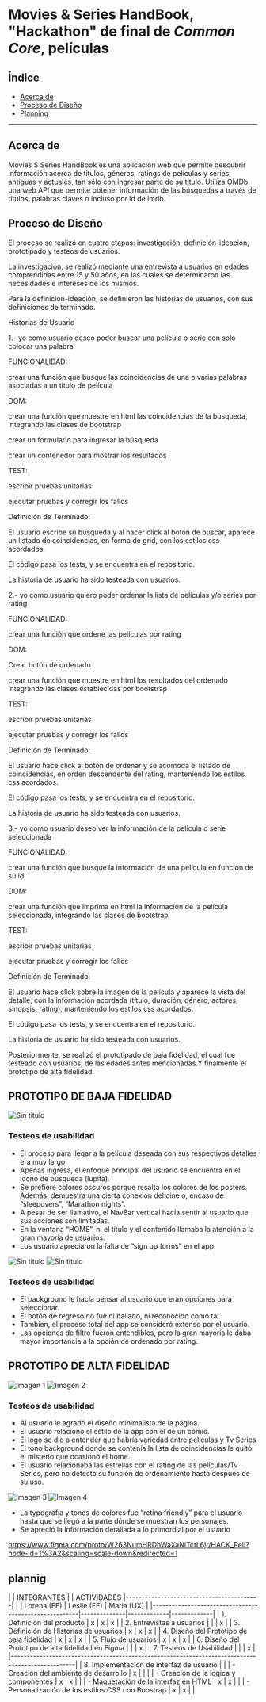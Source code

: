 # Movies & Series HandBook, "Hackathon" de final de _Common Core_, películas

## Índice

* [Acerca de](#acerca-de)
* [Proceso de Diseño](#proceso-de-diseño)
* [Planning](#planning)

***

## Acerca de

Movies $ Series HandBook es una aplicación web que permite descubrir información acerca de títulos, géneros, ratings de películas y series, antiguas y actuales, tan sólo con ingresar parte de su título. Utiliza OMDb, una web API que permite obtener información de las búsquedas a través de títulos, palabras claves o incluso por id de imdb.

## Proceso de Diseño

El proceso se realizó en cuatro etapas: investigación, definición-ideación, prototipado y testeos de usuarios.

La investigación, se realizó mediante una entrevista a usuarios en edades comprendidas entre 15 y 50 años, en las cuales se determinaron las necesidades e intereses de los mismos.

Para la definición-ideación, se definieron las historias de usuarios, con sus definiciones de terminado.

Historias de Usuario

1.- yo como usuario deseo poder buscar una película o serie con solo colocar una palabra

FUNCIONALIDAD:

crear una función que busque las coincidencias de una o varias palabras asociadas a un titulo de película

DOM:

crear una función que muestre en html las coincidencias de la busqueda, integrando las clases de bootstrap

crear un formulario para ingresar la búsqueda

crear un contenedor para mostrar los resultados

TEST:

escribir pruebas unitarias

ejecutar pruebas y corregir los fallos

Definición de Terminado:

El usuario escribe su búsqueda y al hacer click al botón de buscar, aparece un listado de coincidencias, en
forma de grid, con los estilos css acordados.

El código pasa los tests, y se encuentra en el repositorio.

La historia de usuario ha sido testeada con usuarios.

2.- yo como usuario quiero poder ordenar la lista de películas y/o series por rating

FUNCIONALIDAD:

crear una función que ordene las películas por rating

DOM:

Crear botón de ordenado

crear una función que muestre en html los resultados del ordenado integrando las clases establecidas por
bootstrap

TEST:

escribir pruebas unitarias

ejecutar pruebas y corregir los fallos

Definición de Terminado:

El usuario hace click al botón de ordenar y se acomoda el listado de coincidencias, en orden descendente
del rating, manteniendo los estilos css acordados.

El código pasa los tests, y se encuentra en el repositorio.

La historia de usuario ha sido testeada con usuarios.

3.- yo como usuario deseo ver la información de la película o serie seleccionada

FUNCIONALIDAD:

crear una función que busque la información de una película en función de su id

DOM:

crear una función que imprima en html la información de la película seleccionada, integrando las clases de
bootstrap

TEST:

escribir pruebas unitarias

ejecutar pruebas y corregir los fallos

Definición de Terminado:

El usuario hace click sobre la imagen de la película y aparece la vista del detalle, con la información acordada (título, duración, género, actores, sinopsis, rating), manteniendo los estilos css acordados.

El código pasa los tests, y se encuentra en el repositorio.

La historia de usuario ha sido testeada con usuarios.

Posteriormente, se realizó el prototipado de baja fidelidad, el cual fue testeado con usuarios, de las edades antes mencionadas.Y finalmente el prototipo de alta fidelidad.

## PROTOTIPO DE BAJA FIDELIDAD

![Sin titulo](src/assets/prot_bf_1.jpg)

### Testeos de usabilidad 
* El proceso para llegar a la película deseada con sus respectivos detalles era muy largo.
* Apenas ingresa, el enfoque principal del usuario se encuentra en el ícono de búsqueda (lupita).
* Se prefiere colores oscuros porque resalta los colores de los posters. Además, demuestra una cierta conexión del cine o, encaso de “sleepovers”,         “Marathon nights”.
* A pesar de ser llamativo, el NavBar vertical hacía sentir al usuario que sus acciones son limitadas.
* En la ventana “HOME”, ni el título y el contenido llamaba la atención a la gran mayoría de usuarios.
* Los usuario apreciaron la falta de “sign up forms” en el app.  

![Sin titulo](src/assets/prot_bf_2.jpg)
![Sin titulo](src/assets/prot_bf_3.jpg)

### Testeos de usabilidad 
* El background le hacía pensar al usuario que eran opciones para seleccionar.
* El botón de regreso no fue ni hallado, ni reconocido como tal.
* Tambíen, el proceso total del app se consideró extenso por el usuario.
* Las opciones de filtro fueron entendibles, pero la gran mayoría le daba mayor importancia a la opción de ordenado por rating.

## PROTOTIPO DE ALTA FIDELIDAD 

![Imagen 1][1]  ![Imagen 2][2]

 [1]: src/assets/prot_af_1.png
 [2]: src/assets/prot_af_2.png

### Testeos de usabilidad
* Al usuario le agradó el diseño minimalista de la página.
* El usuario relacionó el estilo de la app con el de un cómic.
* El logo se dio a entender que habría variedad entre películas y Tv Series
* El tono background donde se contenía la lista de coincidencias le quitó el misterio que ocasionó el home. 
* El usuario relacionaba las estrellas con el rating de las películas/Tv Series, pero no detectó su función de ordenamiento hasta después de su uso.


![Imagen 3][3]  ![Imagen 4][4]

 [3]: src/assets/prot_af_3.png
 [4]: src/assets/prot_af_4.png

* La typografía y tonos de colores fue “retina friendly” para el usuario hasta que se llegó a la parte dónde se muestran los personajes.
* Se apreció la información detallada a lo primordial por el usuario

https://www.figma.com/proto/W263NumHRDhWaXaNiTctL6jr/HACK_Peli?node-id=1%3A2&scaling=scale-down&redirected=1


## plannig

|                                                       |              INTEGRANTES                 |
|                    ACTIVIDADES                        |------------------------------------------|
|                                                       |  Lorena (FE) | Leslie (FE) | Maria (UX)  |
|-------------------------------------------------------|--------------|-------------|-------------|
|  1. Definición del producto                           |       x      |      x      |      x      |
|  2. Entrevistas a usuarios                            |              |             |      x      |
|  3. Definición de Historias de usuarios               |       x      |      x      |      x      |
|  4. Diseño del Prototipo de baja fidelidad            |       x      |      x      |      x      |
|  5. Flujo de usuarios                                 |       x      |      x      |      x      |
|  6. Diseño del Prototipo de alta fidelidad en Figma   |              |             |      x      |
|  7. Testeos de Usabilidad                             |              |             |      x      |
|--------------------------------------------------------------------------------------------------|
|  8. Implementacion de interfaz de usuario             |                                          |
|    - Creación del ambiente de desarrollo              |        x     |             |             |
|    - Creación de la logica y componentes              |        x     |      x      |             |
|    - Maquetación de la interfaz  en HTML              |        x     |      x      |             |
|    - Personalización de los estilos CSS con Boostrap  |        x     |      x      |             |



